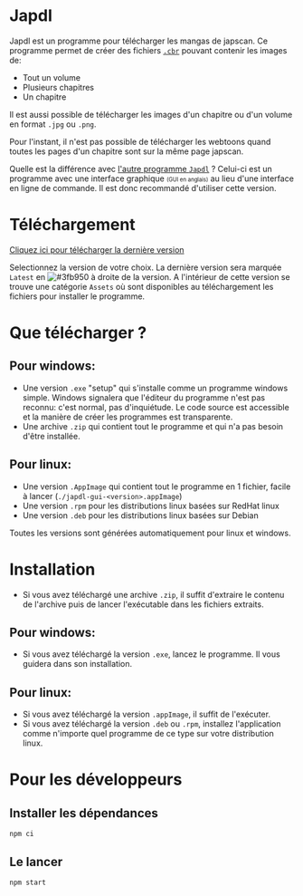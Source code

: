 # Japdl
Japdl est un programme pour télécharger les mangas de japscan. Ce programme permet de créer des fichiers [`.cbr`](https://fr.wikipedia.org/wiki/CBR_(format_de_fichier)) pouvant contenir les images de:
- Tout un volume
- Plusieurs chapitres
- Un chapitre

Il est aussi possible de télécharger les images d'un chapitre ou d'un volume en format `.jpg` ou `.png`.

Pour l'instant, il n'est pas possible de télécharger les webtoons quand toutes les pages d'un chapitre sont sur la même page japscan.

Quelle est la différence avec [l'autre programme `Japdl`](https://github.com/Seysa/japdl) ? Celui-ci est un programme avec une interface graphique <small><small>(GUI en anglais)</small></small> au lieu d'une interface en ligne de commande. Il est donc recommandé d'utiliser cette version.

# Téléchargement
[Cliquez ici pour télécharger la dernière version](https://github.com/Seysa/japdl-gui/releases "Dernière version")

Selectionnez la version de votre choix. La dernière version sera marquée `Latest` en ![#3fb950](https://via.placeholder.com/15/3fb950/000000?text=+) à droite de la version.
A l'intérieur de cette version se trouve une catégorie `Assets` où sont disponibles au téléchargement les fichiers pour installer le programme.
# Que télécharger ?
## Pour windows:
- Une version `.exe` "setup" qui s'installe comme un programme windows simple. Windows signalera que l'éditeur du programme n'est pas reconnu: c'est normal, pas d'inquiétude. Le code source est accessible et la manière de créer les programmes est transparente.
-  Une archive `.zip` qui contient tout le programme et qui n'a pas besoin d'être installée.

## Pour linux:
- Une version `.AppImage` qui contient tout le programme en 1 fichier, facile à lancer (```./japdl-gui-<version>.appImage```)
- Une version `.rpm` pour les distributions linux basées sur RedHat linux
- Une version `.deb` pour les distributions linux basées sur Debian

Toutes les versions sont générées automatiquement pour linux et windows.

# Installation

- Si vous avez téléchargé une archive `.zip`, il suffit d'extraire le contenu de l'archive puis de lancer l'exécutable dans les fichiers extraits.
## Pour windows:
- Si vous avez téléchargé la version `.exe`, lancez le programme. Il vous guidera dans son installation.
## Pour linux:
- Si vous avez téléchargé la version `.appImage`, il suffit de l'exécuter.
- Si vous avez téléchargé la version `.deb` ou `.rpm`, installez l'application comme n'importe quel programme de ce type sur votre distribution linux.
# Pour les développeurs
## Installer les dépendances
```
npm ci
```
## Le lancer
```
npm start
```